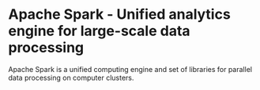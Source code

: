 # Apache Spark - Unified analytics engine for large-scale data processing

Apache Spark is a unified computing engine and set of libraries for parallel data processing on computer clusters.